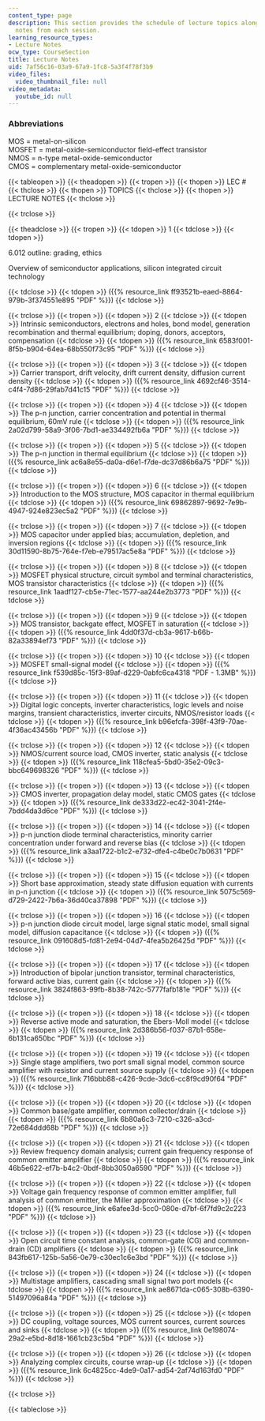 ```yaml
---
content_type: page
description: This section provides the schedule of lecture topics along with the lecture
  notes from each session.
learning_resource_types:
- Lecture Notes
ocw_type: CourseSection
title: Lecture Notes
uid: 7af56c16-03a9-67a9-1fc8-5a3f4f78f3b9
video_files:
  video_thumbnail_file: null
video_metadata:
  youtube_id: null
---
```


### Abbreviations

MOS = metal-on-silicon  
MOSFET = metal-oxide-semiconductor field-effect transistor  
NMOS = n-type metal-oxide-semiconductor  
CMOS = complementary metal-oxide-semiconductor

{{< tableopen >}}
{{< theadopen >}}
{{< tropen >}}
{{< thopen >}}
LEC #
{{< thclose >}}
{{< thopen >}}
TOPICS
{{< thclose >}}
{{< thopen >}}
LECTURE NOTES
{{< thclose >}}

{{< trclose >}}

{{< theadclose >}}
{{< tropen >}}
{{< tdopen >}}
1
{{< tdclose >}}
{{< tdopen >}}


6.012 outline: grading, ethics

Overview of semiconductor applications, silicon integrated circuit technology


{{< tdclose >}}
{{< tdopen >}}
({{% resource_link ff93521b-eaed-8864-979b-3f374551e895 "PDF" %}})
{{< tdclose >}}

{{< trclose >}}
{{< tropen >}}
{{< tdopen >}}
2
{{< tdclose >}}
{{< tdopen >}}
Intrinsic semiconductors, electrons and holes, bond model, generation recombination and thermal equilibrium; doping, donors, acceptors, compensation
{{< tdclose >}}
{{< tdopen >}}
({{% resource_link 6583f001-8f5b-b904-64ea-68b550f73c95 "PDF" %}})
{{< tdclose >}}

{{< trclose >}}
{{< tropen >}}
{{< tdopen >}}
3
{{< tdclose >}}
{{< tdopen >}}
Carrier transport, drift velocity, drift current density, diffusion current density
{{< tdclose >}}
{{< tdopen >}}
({{% resource_link 4692cf46-3514-c4f4-7d86-29fab7d41c15 "PDF" %}})
{{< tdclose >}}

{{< trclose >}}
{{< tropen >}}
{{< tdopen >}}
4
{{< tdclose >}}
{{< tdopen >}}
The p-n junction, carrier concentration and potential in thermal equilibrium, 60mV rule
{{< tdclose >}}
{{< tdopen >}}
({{% resource_link 2a02d799-58a9-3f06-7bd1-ae334492fb6a "PDF" %}})
{{< tdclose >}}

{{< trclose >}}
{{< tropen >}}
{{< tdopen >}}
5
{{< tdclose >}}
{{< tdopen >}}
The p-n junction in thermal equilibrium
{{< tdclose >}}
{{< tdopen >}}
({{% resource_link ac6a8e55-da0a-d6e1-f7de-dc37d86b6a75 "PDF" %}})
{{< tdclose >}}

{{< trclose >}}
{{< tropen >}}
{{< tdopen >}}
6
{{< tdclose >}}
{{< tdopen >}}
Introduction to the MOS structure, MOS capacitor in thermal equilibrium
{{< tdclose >}}
{{< tdopen >}}
({{% resource_link 69862897-9692-7e9b-4947-924e823ec5a2 "PDF" %}})
{{< tdclose >}}

{{< trclose >}}
{{< tropen >}}
{{< tdopen >}}
7
{{< tdclose >}}
{{< tdopen >}}
MOS capacitor under applied bias; accumulation, depletion, and inversion regions
{{< tdclose >}}
{{< tdopen >}}
({{% resource_link 30d11590-8b75-764e-f7eb-e79517ac5e8a "PDF" %}})
{{< tdclose >}}

{{< trclose >}}
{{< tropen >}}
{{< tdopen >}}
8
{{< tdclose >}}
{{< tdopen >}}
MOSFET physical structure, circuit symbol and terminal characteristics, MOS transistor characteristics
{{< tdclose >}}
{{< tdopen >}}
({{% resource_link 1aadf127-cb5e-71ec-1577-aa244e2b3773 "PDF" %}})
{{< tdclose >}}

{{< trclose >}}
{{< tropen >}}
{{< tdopen >}}
9
{{< tdclose >}}
{{< tdopen >}}
MOS transistor, backgate effect, MOSFET in saturation
{{< tdclose >}}
{{< tdopen >}}
({{% resource_link 4dd0f37d-cb3a-9617-b66b-82a33894ef73 "PDF" %}})
{{< tdclose >}}

{{< trclose >}}
{{< tropen >}}
{{< tdopen >}}
10
{{< tdclose >}}
{{< tdopen >}}
MOSFET small-signal model
{{< tdclose >}}
{{< tdopen >}}
({{% resource_link f539d85c-15f3-89af-d229-0abfc6ca4318 "PDF - 1.3MB" %}})
{{< tdclose >}}

{{< trclose >}}
{{< tropen >}}
{{< tdopen >}}
11
{{< tdclose >}}
{{< tdopen >}}
Digital logic concepts, inverter characteristics, logic levels and noise margins, transient characteristics, inverter circuits, NMOS/resistor loads
{{< tdclose >}}
{{< tdopen >}}
({{% resource_link b96efcfa-398f-43f9-70ae-4f36ac43456b "PDF" %}})
{{< tdclose >}}

{{< trclose >}}
{{< tropen >}}
{{< tdopen >}}
12
{{< tdclose >}}
{{< tdopen >}}
NMOS/current source load, CMOS inverter, static analysis
{{< tdclose >}}
{{< tdopen >}}
({{% resource_link 118cfea5-5bd0-35e2-09c3-bbc649698326 "PDF" %}})
{{< tdclose >}}

{{< trclose >}}
{{< tropen >}}
{{< tdopen >}}
13
{{< tdclose >}}
{{< tdopen >}}
CMOS inverter, propagation delay model, static CMOS gates
{{< tdclose >}}
{{< tdopen >}}
({{% resource_link de333d22-ec42-3041-2f4e-7bdd4da3d6ce "PDF" %}})
{{< tdclose >}}

{{< trclose >}}
{{< tropen >}}
{{< tdopen >}}
14
{{< tdclose >}}
{{< tdopen >}}
p-n junction diode terminal characteristics, minority carrier concentration under forward and reverse bias
{{< tdclose >}}
{{< tdopen >}}
({{% resource_link a3aa1722-b1c2-e732-dfe4-c4be0c7b0631 "PDF" %}})
{{< tdclose >}}

{{< trclose >}}
{{< tropen >}}
{{< tdopen >}}
15
{{< tdclose >}}
{{< tdopen >}}
Short base approximation, steady state diffusion equation with currents in p-n junction
{{< tdclose >}}
{{< tdopen >}}
({{% resource_link 5075c569-d729-2422-7b6a-36d40ca37898 "PDF" %}})
{{< tdclose >}}

{{< trclose >}}
{{< tropen >}}
{{< tdopen >}}
16
{{< tdclose >}}
{{< tdopen >}}
p-n junction diode circuit model, large signal static model, small signal model, diffusion capacitance
{{< tdclose >}}
{{< tdopen >}}
({{% resource_link 091608d5-fd81-2e94-04d7-4fea5b26425d "PDF" %}})
{{< tdclose >}}

{{< trclose >}}
{{< tropen >}}
{{< tdopen >}}
17
{{< tdclose >}}
{{< tdopen >}}
Introduction of bipolar junction transistor, terminal characteristics, forward active bias, current gain
{{< tdclose >}}
{{< tdopen >}}
({{% resource_link 3824f863-99fb-8b38-742c-5777fafb181e "PDF" %}})
{{< tdclose >}}

{{< trclose >}}
{{< tropen >}}
{{< tdopen >}}
18
{{< tdclose >}}
{{< tdopen >}}
Reverse active mode and saturation, the Ebers-Moll model
{{< tdclose >}}
{{< tdopen >}}
({{% resource_link 2d386b56-f037-87b1-658e-6b131ca650bc "PDF" %}})
{{< tdclose >}}

{{< trclose >}}
{{< tropen >}}
{{< tdopen >}}
19
{{< tdclose >}}
{{< tdopen >}}
Single stage amplifiers, two port small signal model, common source amplifier with resistor and current source supply
{{< tdclose >}}
{{< tdopen >}}
({{% resource_link 716bbb88-c426-9cde-3dc6-cc8f9cd90f64 "PDF" %}})
{{< tdclose >}}

{{< trclose >}}
{{< tropen >}}
{{< tdopen >}}
20
{{< tdclose >}}
{{< tdopen >}}
Common base/gate amplifier, common collector/drain
{{< tdclose >}}
{{< tdopen >}}
({{% resource_link 6b80a6c3-7210-c326-a3cd-72e684ddd68b "PDF" %}})
{{< tdclose >}}

{{< trclose >}}
{{< tropen >}}
{{< tdopen >}}
21
{{< tdclose >}}
{{< tdopen >}}
Review frequency domain analysis; current gain frequency response of common emitter amplifier
{{< tdclose >}}
{{< tdopen >}}
({{% resource_link 46b5e622-ef7b-b4c2-0bdf-8bb3050a6590 "PDF" %}})
{{< tdclose >}}

{{< trclose >}}
{{< tropen >}}
{{< tdopen >}}
22
{{< tdclose >}}
{{< tdopen >}}
Voltage gain frequency response of common emitter amplifier, full analysis of common emitter, the Miller approximation
{{< tdclose >}}
{{< tdopen >}}
({{% resource_link e6afee3d-5cc0-080e-d7bf-6f7fd9c2c223 "PDF" %}})
{{< tdclose >}}

{{< trclose >}}
{{< tropen >}}
{{< tdopen >}}
23
{{< tdclose >}}
{{< tdopen >}}
Open circuit time constant analysis, common-gate (CG) and common-drain (CD) amplifiers
{{< tdclose >}}
{{< tdopen >}}
({{% resource_link 843fb617-125b-5a56-0e79-c30ec1c6e3bd "PDF" %}})
{{< tdclose >}}

{{< trclose >}}
{{< tropen >}}
{{< tdopen >}}
24
{{< tdclose >}}
{{< tdopen >}}
Multistage amplifiers, cascading small signal two port models
{{< tdclose >}}
{{< tdopen >}}
({{% resource_link ae8671da-c065-308b-6390-51497096a84a "PDF" %}})
{{< tdclose >}}

{{< trclose >}}
{{< tropen >}}
{{< tdopen >}}
25
{{< tdclose >}}
{{< tdopen >}}
DC coupling, voltage sources, MOS current sources, current sources and sinks
{{< tdclose >}}
{{< tdopen >}}
({{% resource_link 0e198074-29a2-e5bd-8d18-1661cb23c5b4 "PDF" %}})
{{< tdclose >}}

{{< trclose >}}
{{< tropen >}}
{{< tdopen >}}
26
{{< tdclose >}}
{{< tdopen >}}
Analyzing complex circuits, course wrap-up
{{< tdclose >}}
{{< tdopen >}}
({{% resource_link 6c4825cc-4de9-0a17-ad54-2af74d163fd0 "PDF" %}})
{{< tdclose >}}

{{< trclose >}}

{{< tableclose >}}